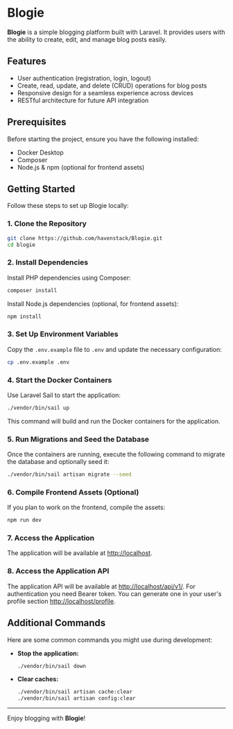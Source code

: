 # Blogie

**Blogie** is a simple blogging platform built with Laravel. It provides users with the ability to create, edit, and manage blog posts easily.

## Features

- User authentication (registration, login, logout)
- Create, read, update, and delete (CRUD) operations for blog posts
- Responsive design for a seamless experience across devices
- RESTful architecture for future API integration

## Prerequisites

Before starting the project, ensure you have the following installed:

- Docker Desktop
- Composer
- Node.js & npm (optional for frontend assets)

## Getting Started

Follow these steps to set up Blogie locally:

### 1. Clone the Repository

```bash
git clone https://github.com/havenstack/Blogie.git
cd blogie
```

### 2. Install Dependencies

Install PHP dependencies using Composer:

```bash
composer install
```

Install Node.js dependencies (optional, for frontend assets):

```bash
npm install
```

### 3. Set Up Environment Variables

Copy the `.env.example` file to `.env` and update the necessary configuration:

```bash
cp .env.example .env
```

### 4. Start the Docker Containers

Use Laravel Sail to start the application:

```bash
./vendor/bin/sail up
```

This command will build and run the Docker containers for the application.

### 5. Run Migrations and Seed the Database

Once the containers are running, execute the following command to migrate the database and optionally seed it:

```bash
./vendor/bin/sail artisan migrate --seed
```

### 6. Compile Frontend Assets (Optional)

If you plan to work on the frontend, compile the assets:

```bash
npm run dev
```

### 7. Access the Application

The application will be available at [http://localhost](http://localhost).

### 8. Access the Application API

The application API will be available at [http://localhost/api/v1/](http://localhost/api/v1/).
For authentication you need Bearer token. You can generate one in your user's profile section [http://localhost/profile](http://localhost/profile). 

## Additional Commands

Here are some common commands you might use during development:

- **Stop the application:**
  ```bash
  ./vendor/bin/sail down
  ```


- **Clear caches:**
  ```bash
  ./vendor/bin/sail artisan cache:clear
  ./vendor/bin/sail artisan config:clear
  ```

---

Enjoy blogging with **Blogie**!
